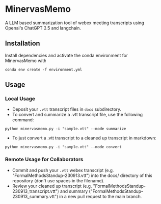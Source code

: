 # MinervasMemo
A LLM based summarization tool of webex meeting transcripts using Openai's ChatGPT 3.5 and langchain.

## Installation
Install dependencies and activate the conda environment for MinervasMemo with  

`conda env create -f environment.yml`

## Usage
### Local Usage
- Deposit your `.vtt` transcript files in `docs` subdirectory.
- To convert and summarize a .vtt transcript file, use the following command:

`python minervasmemo.py -i "sample.vtt" --mode summarize`
- To just convert a .vtt transcript to a cleaned up transcript in markdown:

`python minervasmemo.py -i "sample.vtt" --mode convert`

### Remote Usage for Collaborators
- Commit and push your `.vtt` webex transcript (e.g. "FormalMethodsStandup-230913.vtt") into the docs/ directory of this repository (don't use spaces in the filename).
- Review your cleaned up transcript (e.g. "FormalMethodsStandup-230913_transcript.vtt") and summary ("FormalMethodsStandup-230913_summary.vtt") in a new pull request to the main branch.